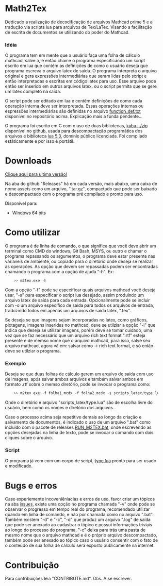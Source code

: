 # Math2Tex

Dedicado a realização de decodificação de arquivos Mathcad prime 5 e a tradução via scripts lua para arquivos de Tex/LaTex. Visando a facilitação de escrita de documentos se utilizando do poder do Mathcad.

### Idéia

O programa tem em mente que o usuário faça uma folha de cálculo mathcad, salve a, e então chame o programa especificando um script escrito em lua que contém as definições de como o usuário deseja que programa escreva o arquivo latex de saída. O programa interpreta o arquivo original e gera expressões intermediárias que seram lidas pelo script e então interpretadas e escritas em código latex para uso. Esse arquivo pode então ser inserido em outros arquivos latex, ou o script permita que se gere um latex completo na saída.

O script pode ser editado em lua e contém definições de como cada operação interna deve ser interpretada. Essas operações internas ou espressões intermediárias são definidas no arquivo [function_def.txt](./function_def) disponível no repositório acima. Explicação mais a funda pendente...

O programa foi escrito em C com o uso de duas bibliotecas, [kuba--/zip](https://github.com/kuba--/zip) disponível no github, usada para descompactação programática dos arquivos e biblioteca [lua 5.3](http://www.lua.org/), domínio público licenciada. Foi compilado estáticamente e por isso é portátil.

# Downloads

[Clique aqui para ultima versão!](https://github.com/Joao-Peterson/Math2Tex/releases/latest)

Na aba do github "Releases" há em cada versão, mais abaixo, uma caixa de nome assets como um arquivo, ".tar.gz", compactado que pode ser baixado e descompactado com o programa pré compilado e pronto para uso.

Disponível para:

* Windows 64 bits

# Como utilizar

O programa é de linha de comando, o que significa que você deve abrir um terminal como CMD do windows, Git Bash, MSYS, ou outro e chamar o programa repassando os argumentos, o programa deve estar presente nas váriaveis de ambiente, ou copiado para o diretório onde deseja se realizar as operações. As opção que devem ser repassadas podem ser encontradas chamando o programa com a opção de ajuda "-h". Ex:

```c
    >> m2tex.exe -h
```

Com a opção "-f" pode se especificar quais arquivos mathcad você deseja usar, "-s" para especificar o script lua desejado, assim produindo um arquivo latex de saída para cada entrada. Opcionalmente pode se incluir com -o um arquivo específico de saída para todos os arquivos de entrada, traduzindo todos em apenas um arquivos de saída latex, ".tex".

Se deseja se que imagens sejam incorporadas no latex, como gráficos, plotagens, imagens inseridas no mathcad, deve se utilziar a opção "-i" que indica que deseja se utilizar imagens, porém deve se tomar cuidado, uma vez que se faz necessário que um arquivo rich text format ".rtf" esteja presente e de memso nome que o arquivo mathcad, para isso, salve seu arquivo mathcad, agora vá em: salvar como -> rich text format, e só então deve se utilziar o programa.

### Exemplo

Deseja se que duas folhas de cálculo gerem um arquivo de saída com uso de imagens, após salvar ambos arquivos e também salvar ambos em formato .rtf sobre o memso diretório, pode se invocar o programa como:

```c
    >> m2tex.exe -f folha1.mcdx -f folha2.mcdx -s scripts_latex/type.lua -o saida_latex.tex
```

Onde o diretório e arquivo "scripts_latex/type.lua" são de escolha livre do usuário, bem como os nomes e diretório dos arquivos.

Caso o processo acima seja repetitivo demais ao longo da criação e salvamento de documentos, é indicado o uso de um arquivo ".bat" como incluido com o pacote de releases [RUN_M2TEX.bat](./scripts/_RUN_M2TEX_.bat), onde escrevendo as opções desejadas na linha de texto, pode se invocar o comando com dois cliques sobre o arquivo.

### Script

O programa já vem com um corpo de script, [type.lua](scripts/type.lua) pronto para ser usado e modificado.

# Bugs e erros

Caso experiemente incoveniêniacias e erros de uso, favor criar um tópicos na aba [Issues](https://github.com/Joao-Peterson/Math2Tex/issues), existe uma opção no programa chamada "-v" onde pode se observar o progresso em tempo real do programa, recomendado utilizar quando em linha de comando, e não por chamada como no arquivo ".bat". Também existem "-d" e "-c", "-d" que produz um arquivo ".log" de saída que pode ser anexado ao cadastrar o tópico e possui informações triviais ao longo do processo do programa, "-c" deixa para trás uma pasta de mesmo nome que o arquivo mathcad e é o próprio arquivo descompactado, também pode ser anexado ao tópico caso o usuário consentir com o fato de o conteúdo de sua folha de cálculo será exposto publicamente na internet.

# Contribuição

Para contribuições leia "CONTRIBUTE.md". Obs. A se escrever.
